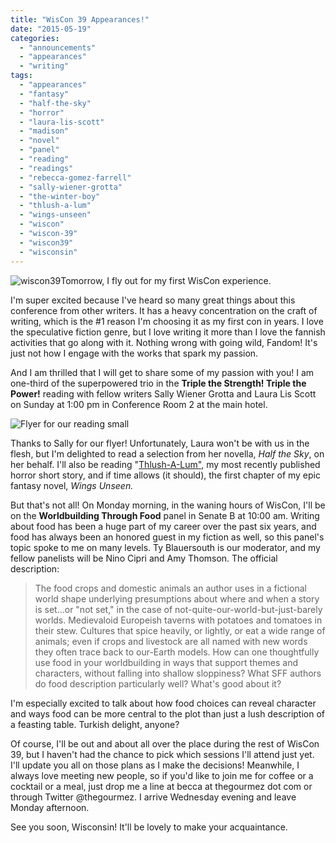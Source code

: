 ```yaml
---
title: "WisCon 39 Appearances!"
date: "2015-05-19"
categories:
  - "announcements"
  - "appearances"
  - "writing"
tags:
  - "appearances"
  - "fantasy"
  - "half-the-sky"
  - "horror"
  - "laura-lis-scott"
  - "madison"
  - "novel"
  - "panel"
  - "reading"
  - "readings"
  - "rebecca-gomez-farrell"
  - "sally-wiener-grotta"
  - "the-winter-boy"
  - "thlush-a-lum"
  - "wings-unseen"
  - "wiscon"
  - "wiscon-39"
  - "wiscon39"
  - "wisconsin"
---
```


![wiscon39](https://d2ypg8o05lff0b.cloudfront.net/wp-content/uploads/sites/3/2015/05/wiscon39.jpg)Tomorrow, I fly out for my first WisCon experience.

I'm super excited because I've heard so many great things about this conference from other writers. It has a heavy concentration on the craft of writing, which is the #1 reason I'm choosing it as my first con in years. I love the speculative fiction genre, but I love writing it more than I love the fannish activities that go along with it. Nothing wrong with going wild, Fandom! It's just not how I engage with the works that spark my passion.

And I am thrilled that I will get to share some of my passion with you! I am one-third of the superpowered trio in the **Triple the Strength! Triple the Power!** reading with fellow writers Sally Wiener Grotta and Laura Lis Scott on Sunday at 1:00 pm in Conference Room 2 at the main hotel.

![Flyer for our reading small](https://d2ypg8o05lff0b.cloudfront.net/wp-content/uploads/sites/3/2015/05/Flyer-for-our-reading-small.jpg)

Thanks to Sally for our flyer! Unfortunately, Laura won't be with us in the flesh, but I'm delighted to read a selection from her novella, _Half the Sky_, on her behalf. I'll also be reading "[Thlush-A-Lum",](/creative-works/thlush-a-lum/ "Thlush-a-lum") my most recently published horror short story, and if time allows (it should), the first chapter of my epic fantasy novel, _Wings Unseen._

But that's not all! On Monday morning, in the waning hours of WisCon, I'll be on the **Worldbuilding Through Food** panel in Senate B at 10:00 am. Writing about food has been a huge part of my career over the past six years, and food has always been an honored guest in my fiction as well, so this panel's topic spoke to me on many levels. Ty Blauersouth is our moderator, and my fellow panelists will be Nino Cipri and Amy Thomson. The official description:

> The food crops and domestic animals an author uses in a fictional world shape underlying presumptions about where and when a story is set…or "not set," in the case of not-quite-our-world-but-just-barely worlds. Medievaloid Europeish taverns with potatoes and tomatoes in their stew. Cultures that spice heavily, or lightly, or eat a wide range of animals; even if crops and livestock are all named with new words they often trace back to our-Earth models. How can one thoughtfully use food in your worldbuilding in ways that support themes and characters, without falling into shallow sloppiness? What SFF authors do food description particularly well? What's good about it?

I'm especially excited to talk about how food choices can reveal character and ways food can be more central to the plot than just a lush description of a feasting table. Turkish delight, anyone?

Of course, I'll be out and about all over the place during the rest of WisCon 39, but I haven't had the chance to pick which sessions I'll attend just yet. I'll update you all on those plans as I make the decisions! Meanwhile, I always love meeting new people, so if you'd like to join me for coffee or a cocktail or a meal, just drop me a line at becca at thegourmez dot com or through Twitter @thegourmez. I arrive Wednesday evening and leave Monday afternoon.

See you soon, Wisconsin! It'll be lovely to make your acquaintance.

